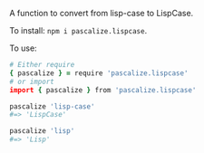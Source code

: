 A function to convert from lisp-case to LispCase.

To install: `npm i pascalize.lispcase`.

To use:

```coffee
# Either require
{ pascalize } = require 'pascalize.lispcase'
# or import
import { pascalize } from 'pascalize.lispcase'

pascalize 'lisp-case'
#=> 'LispCase'

pascalize 'lisp'
#=> 'Lisp'
